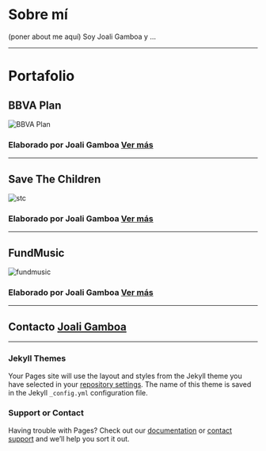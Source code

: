 # Sobre mí

(poner about me aquí) Soy Joali Gamboa y ...

<hr>

# Portafolio

## BBVA Plan

![BBVA Plan](https://raw.githubusercontent.com/Samahara/BBVAPlanCobraUnit/master/assets/images/bbva-plan.png)

### Elaborado por Joali Gamboa [Ver más](https://github.com/Jessibe/BBVAPlanCobraUnit/blob/master/README.md)

<hr>

## Save The Children

![stc](https://user-images.githubusercontent.com/32858124/38869919-e7c49e9a-4211-11e8-9e9a-c28dee290a95.png)

### Elaborado por Joali Gamboa [Ver más](https://github.com/Jessibe/save_the_children-/blob/master/README.md)

<hr>

## FundMusic

![fundmusic](https://user-images.githubusercontent.com/32858124/38870680-2b3f64dc-4214-11e8-9011-2cd5ed673024.png)

### Elaborado por Joali Gamboa [Ver más](https://github.com/Jessibe/fundmusic_/blob/master/README.md)

<hr>

## Contacto [Joali Gamboa](jessiragag@gmail.com)

<hr>

### Jekyll Themes

Your Pages site will use the layout and styles from the Jekyll theme you have selected in your [repository settings](https://github.com/Jessibe/portfolio/settings). The name of this theme is saved in the Jekyll `_config.yml` configuration file.

### Support or Contact

Having trouble with Pages? Check out our [documentation](https://help.github.com/categories/github-pages-basics/) or [contact support](https://github.com/contact) and we’ll help you sort it out.
